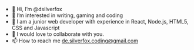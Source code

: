 - 👋 Hi, I’m @dsilverfox
- 👀 I’m interested in writing, gaming and coding
- 🌱 I am a junior web developer with experience in React, Node.js, HTML5, CSS and Javascript
- 💞️ I would love to collaborate with you.
- 📫 How to reach me de.silverfox.coding@gmail.com

<!---
dsilverfox/dsilverfox is a ✨ special ✨ repository because its `README.md` (this file) appears on your GitHub profile.
You can click the Preview link to take a look at your changes.
--->

